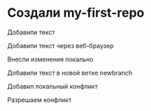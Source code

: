 ﻿# Создали my-first-repo

Добавили текст

Добавили текст через веб-браузер

Внесли изменения локально

Добавили текст в новой ветке newbranch

Добавил локальный конфликт

Разрешаем конфликт

